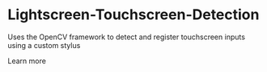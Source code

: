 # Lightscreen-Touchscreen-Detection
Uses the OpenCV framework to detect and register touchscreen inputs using a custom stylus

<a>Learn more</a>
